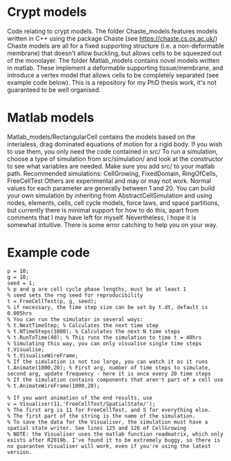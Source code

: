 # Crypt models
Code relating to crypt models.
The folder Chaste_models features models written in C++ using the package Chaste (see https://chaste.cs.ox.ac.uk/)
Chaste models are all for a fixed supporting structure (i.e. a non-deformable membrane) that doesn't allow buckling, but allows cells to be squeezed out of the monolayer.
The folder Matlab_models contains novel models written in matlab. These implement a deformable supporting tissue/membrane, and introduce a vertex model that allows cells to be completely separated (see example code below).
This is a repository for my PhD thesis work, it's not guaranteed to be well organised.

# Matlab models
Matlab_models/RectangularCell contains the models based on the interialess, drag dominated equations of motion for a rigid body.
If you wish to use them, you only need the code contained in src/
To run a simulation, choose a type of simulation from src/simulation/ and look at the constructor to see what variables are needed.
Make sure you add src/ to your matlab path.
Recommended simulations: CellGrowing, FixedDomain, RingOfCells, FreeCellTest
Others are experimental and may or may not work.
Normal values for each parameter are generally between 1 and 20.
You can build your own simulation by inheriting from AbstractCellSimulation and using nodes, elements, cells, cell cycle models, force laws, and space partitions, but currently there is minimal support for how to do this, apart from comments that I may have left for myself.
Nevertheless, I hope it is somewhat intuitive.
There is some error catching to help you on your way.

# Example code
```
p = 10;
g = 10;
seed = 1;
% p and g are cell cycle phase lengths, must be at least 1
% seed sets the rng seed for reproducibility
t = FreeCellTest(p, g, seed);
% if necessary, the time step size can be set by t.dt, default is 0.005hrs
% You can run the simulator in several ways:
% t.NextTimeStep; % Calculates the next time step
% t.NTimeSteps(1000); % Calculates the next N time steps
% t.RunToTime(40); % This runs the simulation to time t = 40hrs
% Simulating this way, you can only visualise single time steps
t.Visualise;
% t.VisualiseWireFrame;
% If the simulation is not too large, you can watch it as it runs
t.Animate(1000,20); % First arg, number of time steps to simulate, second arg, update frequency - here it is once every 20 time steps
% If the simulation contains components that aren't part of a cell use
% t.AnimateWireFrame(1000,20);

% If you want animation of the end results, use
v = Visualiser(11,'FreeCellTest/SpatialState/'); 
% The first arg is 11 for FreeCellTest, and 5 for everything else.
% The first part of the string is the name of the simulation.
% To save the data for the Visualiser, the simulation must have a spatial state writer. See lines 125 and 126 of CellGrowing
% NOTE: the Visualiser uses the matlab function readmatrix, which only exists after R2019b. I've found it to be extremely buggy, so there is no guarantee Visualiser will work, even if you're using the latest version.
```
